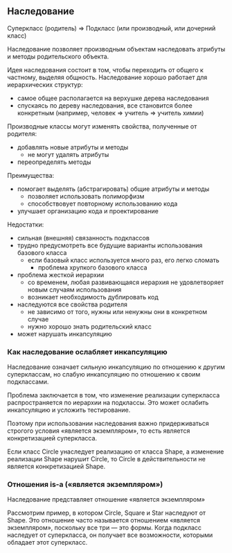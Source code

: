 ## Наследование

Суперкласс (родитель) => Подкласс (или производный, или дочерний класс)

Наследование позволяет производным объектам наследовать атрибуты и методы родительского объекта.

Идея наследования состоит в том, чтобы переходить от общего к частному, выделяя общность. Наследование хорошо работает для иерархических структур:
- самое общее располагается на верхушке дерева наследования
- спускаясь по дереву наследования, все становится более конкретным (например, человек => учитель => учитель химии)

Производные классы могут изменять свойства, полученные от родителя:
- добавлять новые атрибуты и методы
    - не могут удалять атрибуты
- переопределять методы

Преимущества:
- помогает выделять (абстрагировать) общие атрибуты и методы
  - позволяет использовать полиморфизм
  - способствовует повторному использованию кода
- улучшает организацию кода и проектирование

Недостатки:
- сильная (внешняя) связанность подклассов
- трудно предусмотреть все будущие варианты использования базового класса
  - если базовый класс используется много раз, его легко сломать
    - проблема хрупкого базового класса
- проблема жесткой иерархии
  - со временем, любая развивающаяся иерархия не удовлетворяет новым случаям использования
  - возникает необходимость дублировать код
- наследуются все свойства родителя
  - не зависимо от того, нужны или ненужны они в конкретном случае
  - нужно хорошо знать родительский класс
- может нарушать инкапсуляцию


### Как наследование ослабляет инкапсуляцию

Наследование означает сильную инкапсуляцию по отношению к другим суперклассам, но слабую инкапсуляцию по отношению к своим подклассами.

Проблема заключается в том, что изменение реализации суперкласса распространяется по иерархии на подклассы. Это может ослабить инкапсуляцию и усложить тестирование.

Поэтому при использовании наследования важно придерживаться строгого условия «является экземпляром», то есть является конкретизацией суперкласса.

Если класс Circle унаследует реализацию от класса Shape, а изменение реализации Shape нарушит Circle, то Circle в действительности не является конкретизацией Shape.


### Отношения is-a («является экземпляром»)

Наследование представляет отношение «является экземпляром»

Рассмотрим пример, в котором Circle, Square и Star наследуют от Shape. Это отношение часто называется отношением «является экземпляром», поскольку все три — это формы. Когда подкласс наследует от суперкласса, он получает все возможности, которыми обладает этот суперкласс.